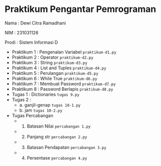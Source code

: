 # Praktikum Pengantar Pemrograman
<p> Nama : Dewi Citra Ramadhani </p>
<p> NIM : 231031126 </p>
<p> Prodi : Sistem Informasi D </p>
  
* Praktikum 1 : Pengenalan Variabel
  `praktikum-d1.py`
* Praktikum 2 : Operator
  `praktikum-d2.py`
* Praktikum 3 : String
  `praktikum-d3.py`
* Praktikum 4 : List and Tuples
  `praktikum-d4.py`
* Praktikum 5 : Perulangan
  `praktikum-d5.py`
* Praktikum 6 : While True
  `praktikum-d6.py`
* Praktikum 7 : Membuat Password
  `praktikum-d7.py`
* Praktikum 8 : Password Berlapis
  `praktikum-d8.py`
* Tugas 1 : Dictionaries
  `tugas 9.py`
* Tugas 2 :
    * a. ganjil-genap
  `tugas 10-1.py`
    * b. jam
  `tugas 10-2.py`
* Tugas Percabangan
    * 1. Batasan Nilai
  `percabangan 1.py`
    * 2. Panjang str
  `percabangan 2.py`
    * 3. Batasan Pendapatan
  `percabangan 3.py`
    * 4. Persentase
  `percabangan 4.py`
